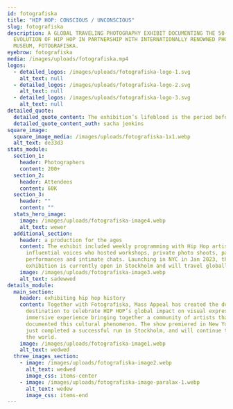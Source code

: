 ```yaml
---
id: fotografiska
title: "HIP HOP: CONSCIOUS / UNCONSCIOUS"
slug: fotografiska
description: A GLOBAL TRAVELING PHOTOGRAPHY EXHIBIT DOCUMENTING THE 50-YEAR
  EVOLUTION OF HIP HOP IN PARTNERSHIP WITH INTERNATIONALLY RENOWNED PHOTOGRAPHY
  MUSEUM, FOTOGRAFISKA.
eyebrow: fotografiska
media: /images/uploads/fotografiska.mp4
logos:
  - detailed_logos: /images/uploads/fotografiska-logo-1.svg
    alt_text: null
  - detailed_logos: /images/uploads/fotografiska-logo-2.svg
    alt_text: null
  - detailed_logos: /images/uploads/fotografiska-logo-3.svg
    alt_text: null
detailed_quote:
  detailed_quote_content: The exhibition’s lifeblood is the period before hip-hop knew what it was
  detailed_quote_content_auth: sacha jenkins
square_image:
  square_image_media: /images/uploads/fotografiska-1x1.webp
  alt_text: de33d3
stats_module:
  section_1:
    header: Photographers
    content: 200+
  section_2:
    header: Attendees
    content: 60K
  section_3:
    header: ""
    content: ""
  stats_hero_image:
    image: /images/uploads/fotografiska-image4.webp
    alt_text: wewer
  additional_section:
    header: a production for the ages
    content: The exhibit included weekly programming with Hip Hop artists and
      influential voices who hosted workshops, private photo shoots, panels,
      performances and intimate chats. Launching in NYC in Jan 2023, the
      exhibition is currently open in Stockholm and will travel globally.
    image: /images/uploads/fotografiska-image3.webp
    alt_text: sadewwed
details_module:
  main_section:
    header: exhibiting hip hop history
    content: Together with Fotografiska, Mass Appeal has created the definitive
      destination to celebrate HIP HOP’s global impact on visual expression - An
      immersive experience bringing together a community of artists that have
      documented this cultural phenomenon. The show premiered in New York, and
      just completed a successful run in Stockholm, and will continue to tour
      the world.
    image: /images/uploads/fotografiska-image1.webp
    alt_text: wedwed
  three_images_section:
    - image: /images/uploads/fotografiska-image2.webp
      alt_text: wedwed
      image_css: items-center
    - image: /images/uploads/fotografiska-image-paralax-1.webp
      alt_text: wedew
      image_css: items-end
---
```

